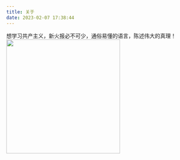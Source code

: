 ```yaml
---
title: 关于
date: 2023-02-07 17:38:44
---
```


想学习共产主义，新火报必不可少，通俗易懂的语言，陈述伟大的真理！
<img  width = "300" src="https://file.yupenbob.ml/img/202302081126948.jpg" />


